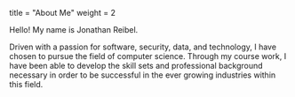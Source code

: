 
title = "About Me"
weight = 2


Hello! My name is Jonathan Reibel.

Driven with a passion for software, security, data, and technology, I have chosen to pursue the field of computer science. Through my course work, I have been able to develop the skill sets and professional background necessary in order to be successful in the ever growing industries within this field.

